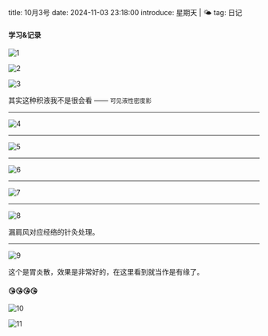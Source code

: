 title: 10月3号
date: 2024-11-03 23:18:00
introduce: 星期天 | 🌤️
tag: 日记

#### 学习&记录

![1](/static/img/2024/11/03/1.jpg)

![2](/static/img/2024/11/03/2.jpg)

![3](/static/img/2024/11/03/3.jpg)

其实这种积液我不是很会看 —— `可见液性密度影`

---

![4](/static/img/2024/11/03/4.jpg)

---

![5](/static/img/2024/11/03/5.jpg)

---

![6](/static/img/2024/11/03/6.jpg)

---

![7](/static/img/2024/11/03/7.jpg)

---

![8](/static/img/2024/11/03/8.jpg)

漏肩风对应经络的针灸处理。

---

![9](/static/img/2024/11/03/9.jpg)

这个是胃炎散，效果是非常好的，在这里看到就当作是有缘了。

#### 😘😘😘😘

![10](/static/img/2024/11/03/10.jpg)

![11](/static/img/2024/11/03/11.jpg)

